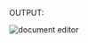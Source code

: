 
OUTPUT:

![document editor](https://github.com/user-attachments/assets/931d8c3c-8979-4bdb-996e-aad2a2ae19b9)
